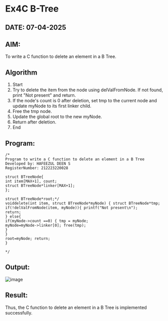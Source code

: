 # Ex4C B-Tree
## DATE: 07-04-2025
## AIM:
To write a C function to delete an element in a B Tree.
## Algorithm
1.	Start
2.	Try to delete the item from the node using delValFromNode. If not found, print "Not present" and return.
3.	If the node's count is 0 after deletion, set tmp to the current node and update myNode to its first linker child.
4.	Free the tmp node.
5.	Update the global root to the new myNode.
6.	Return after deletion.
7.	End


## Program:
```
/*
Program to write a C function to delete an element in a B Tree
Developed by: HAFEEZUL DEEN S
RegisterNumber: 212223220028

struct BTreeNode{
int item[MAX+1], count;
struct BTreeNode*linker[MAX+1];
};

struct BTreeNode*root;*/
voiddelete(int item, struct BTreeNode*myNode) { struct BTreeNode*tmp; if(!delValFromNode(item, myNode)){ printf("Not present\n");
return;
} else{
if(myNode->count ==0) { tmp = myNode;
myNode=myNode->linker[0]; free(tmp);
}
}
root=myNode; return;
}

*/
```

## Output:

![image](https://github.com/user-attachments/assets/d26dcca1-54b2-48b7-981d-abc925c7a3e8)



## Result:
Thus, the C function to delete an element in a B Tree is implemented successfully.
